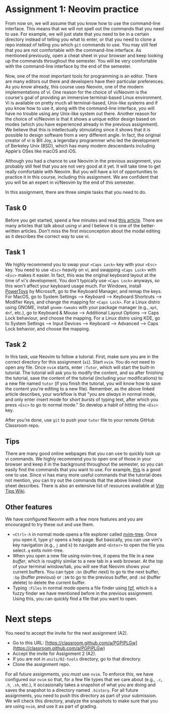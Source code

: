 # Assignment 1: Neovim practice

From now on, we will assume that you know how to use the command-line interface. This means that we
will not spell out the commands that you need to use. For example, we will just state that you need
to be in a certain directory instead of telling you what to enter, or that you need to clone a repo
instead of telling you which `git` commands to use. You may still feel that you are not comfortable
with the command-line interface. As mentioned previously, open a cheat sheet in your browser and
keep looking up the commands throughout the semester. You will be very comfortable with the
command-line interface by the end of the semester.

Now, one of the most important tools for programming is an editor. There are many editors out there
and developers have their particular preferences. As you know already, this course uses Neovim, one
of the modern implementations of vi. One reason for the choice of vi/Neovim is the course's goal of
providing an immersive terminal-based Linux environment. Vi is available on pretty much all
terminal-based, Unix-like systems and if you know how to use it, along with the command-line
interface, you will have no trouble using any Unix-like system out there. Another reason for the
choice of vi/Neovim is that it shows a unique editor design based on modes (which you have
experienced already in the previous assignment). We believe that this is intellectually stimulating
since it shows that it is possible to design software from a very different angle. In fact, the
original creator of vi is Bill Joy, a legendary programmer who led the development of Berkeley Unix
(BSD), which has many modern descendants including Apple's OSes like macOS and iOS.

Although you had a chance to use Neovim in the previous assignment, you probably still feel that you
are not very good at it yet. It will take time to get really comfortable with Neovim. But you will
have a lot of opportunities to practice it in this course, including this assignment. We are
confident that you will be an expert in vi/Neovim by the end of this semester.

In this assignment, there are three simple tasks that you need to do.

## Task 0

Before you get started, spend a few minutes and read [this
article](http://www.viemu.com/a-why-vi-vim.html). There are many articles that talk about using vi
and I believe it is one of the better-written articles. Don't miss the first misconception about the
modal editing as it describes the correct way to use vi.

## Task 1

We highly recommend you to swap your `<Caps Lock>` key with your `<Esc>` key. You need to use
`<Esc>` heavily on vi, and swapping `<Caps Lock>` with `<Esc>` makes it easier. In fact, this was
the original keyboard layout at the time of vi's development. You don't typically use `<Caps Lock>`
anyways, so this won't affect your keyboard usage much. For Windows, install
[PowerToys](https://github.com/microsoft/PowerToys) by Microsoft, go to the Keyboard Manager, and
remap the keys. For MacOS, go to System Settings --> Keyboard --> Keyboard Shortcuts --> Modifier
Keys, and change the mapping for `<Caps Lock>`. For a Linux distro using GNOME, install
`gnome-tweaks` with your package manager (e.g., `apt`, `dnf`, etc.), go to Keyboard & Mouse -->
Additional Layout Options --> Caps Lock behaviour, and choose the mapping. For a Linux distro using
KDE, go to System Settings --> Input Devices --> Keyboard --> Advanced --> Caps Lock behavior, and
choose the mapping.

## Task 2

In this task, use Neovim to follow a tutorial. First, make sure you are in the correct directory for
this assignment (`a1`). Start `nvim`. You do not need to open any file. Once `nvim` starts, enter
`:Tutor`, which will start the built-in tutorial. The tutorial will ask you to modify the content,
and so after finishing the tutorial, save the content of the tutorial (including your modifications)
to a new file named `tutor` (if you finish the tutorial, you will know how to save the content
you're editing to a new file). Remember, as the above linked article describes, your workflow is
that "you are *always* in normal mode, and only enter insert mode for *short bursts* of typing text,
after which you press `<Esc>` to go to normal mode." So develop a habit of hitting the `<Esc>` key.

After you're done, use `git` to push your `tutor` file to your remote GitHub Classroom repo.

## Tips

There are many good online webpages that you can use to quickly look up vi commands. We highly
recommend you to open one of those in your browser and keep it in the background throughout the
semester, so you can easily find the commands that you want to use. For example,
[this](https://vim.rtorr.com) is a good one to use. Since vi has many more useful commands that the
tutorial does not mention, you can try out the commands that the above linked cheat sheet describes.
There is also an extensive list of resources available at [Vim Tips
Wiki](https://vim.fandom.com/wiki/Vim_documentation).

## Other features

We have configured Neovim with a few more features and you are encouraged to try these out and use
them.

* `<Ctrl>-h` in normal mode opens a file explorer called
  [nvim-tree](https://github.com/nvim-tree/nvim-tree.lua). Once you open it, type `g?` opens a help
  page. But basically, you can use vim's key navigation (e.g., `j` and `k`) to navigate and
  `<Enter>` to open the file you select. `q` exits nvim-tree.
* When you open a new file using nvim-tree, it opens the file in a new *buffer*, which is roughly
  similar to a new tab in a web browser. At the top of your terminal window/tab, you will see that
  Neovim shows your current buffers. You can type `:bn` (*b*uffer *n*ext) to go to the next buffer,
  `:bp` (*b*uffer *p*revious) or `:bN` to go to the previous buffer, and `:bd` (*b*uffer *d*elete)
  to delete the current buffer.
* Typing `:Files` in normal mode opens a file finder using
  [fzf](https://github.com/junegunn/fzf.vim), which is a fuzzy finder we have mentioned before in
  the previous assignment. Using this, you can quickly find a file that you want to open.

# Next steps

You need to accept the invite for the next assignment (A2).

* Go to this URL: [https://classroom.github.com/a/PGPiPLGw](https://classroom.github.com/a/PGPiPLGw)
* Accept the invite for Assignment 2 (A2).
* If you are not in `units/02-tools` directory, go to that directory.
* Clone the assignment repo.

For all future assignments, you *must* use `nvim`. To enforce this, we have configured our `nvim` so
that, for a few file types that we care about (e.g., `.c`, `.h`, `.sh`, etc.), it occasionally takes
a snapshot of what you are doing and saves the snapshot to a directory named `.history`. For all
future assignments, you need to push this directory as part of your submission. We will check this
directory, analyze the snapshots to make sure that you are using `nvim`, and use it as part of
grading.
